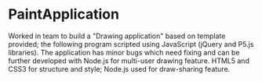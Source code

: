 # PaintApplication
Worked in team to build a "Drawing application" based on template provided; the following program scripted using JavaScript (jQuery and P5.js libraries). The application has minor bugs which need fixing and can be further developed with Node.js for multi-user drawing feature. HTML5 and CSS3 for structure and style; Node.js used for draw-sharing feature.
